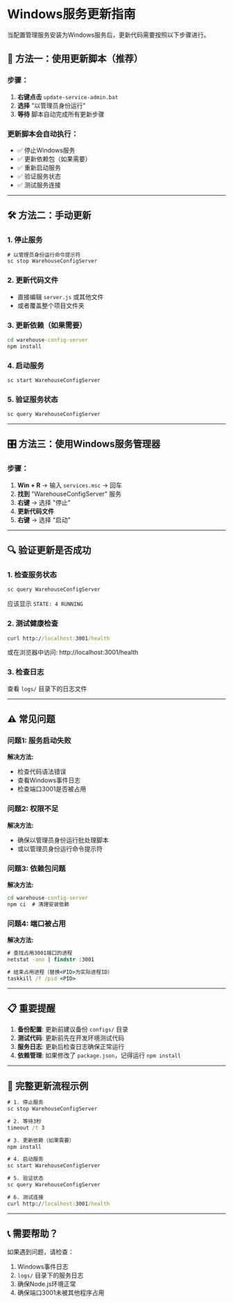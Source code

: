 # Windows服务更新指南

当配置管理服务安装为Windows服务后，更新代码需要按照以下步骤进行。

## 🚀 方法一：使用更新脚本（推荐）

### 步骤：
1. **右键点击** `update-service-admin.bat`
2. **选择** "以管理员身份运行"
3. **等待** 脚本自动完成所有更新步骤

### 更新脚本会自动执行：
- ✅ 停止Windows服务
- ✅ 更新依赖包（如果需要）
- ✅ 重新启动服务
- ✅ 验证服务状态
- ✅ 测试服务连接

---

## 🛠️ 方法二：手动更新

### 1. 停止服务
```cmd
# 以管理员身份运行命令提示符
sc stop WarehouseConfigServer
```

### 2. 更新代码文件
- 直接编辑 `server.js` 或其他文件
- 或者覆盖整个项目文件夹

### 3. 更新依赖（如果需要）
```cmd
cd warehouse-config-server
npm install
```

### 4. 启动服务
```cmd
sc start WarehouseConfigServer
```

### 5. 验证服务状态
```cmd
sc query WarehouseConfigServer
```

---

## 🎛️ 方法三：使用Windows服务管理器

### 步骤：
1. **Win + R** → 输入 `services.msc` → 回车
2. **找到** "WarehouseConfigServer" 服务
3. **右键** → 选择 "停止"
4. **更新代码文件**
5. **右键** → 选择 "启动"

---

## 🔍 验证更新是否成功

### 1. 检查服务状态
```cmd
sc query WarehouseConfigServer
```
应该显示 `STATE: 4 RUNNING`

### 2. 测试健康检查
```cmd
curl http://localhost:3001/health
```
或在浏览器中访问: http://localhost:3001/health

### 3. 检查日志
查看 `logs/` 目录下的日志文件

---

## ⚠️ 常见问题

### 问题1: 服务启动失败
**解决方法:**
- 检查代码语法错误
- 查看Windows事件日志
- 检查端口3001是否被占用

### 问题2: 权限不足
**解决方法:**
- 确保以管理员身份运行批处理脚本
- 或以管理员身份运行命令提示符

### 问题3: 依赖包问题
**解决方法:**
```cmd
cd warehouse-config-server
npm ci  # 清理安装依赖
```

### 问题4: 端口被占用
**解决方法:**
```cmd
# 查找占用3001端口的进程
netstat -ano | findstr :3001

# 结束占用进程（替换<PID>为实际进程ID）
taskkill /f /pid <PID>
```

---

## 📋 重要提醒

1. **备份配置**: 更新前建议备份 `configs/` 目录
2. **测试代码**: 更新前先在开发环境测试代码
3. **服务日志**: 更新后检查日志确保正常运行
4. **依赖管理**: 如果修改了 `package.json`，记得运行 `npm install`

---

## 🔄 完整更新流程示例

```cmd
# 1. 停止服务
sc stop WarehouseConfigServer

# 2. 等待3秒
timeout /t 3

# 3. 更新依赖（如果需要）
npm install

# 4. 启动服务
sc start WarehouseConfigServer

# 5. 验证状态
sc query WarehouseConfigServer

# 6. 测试连接
curl http://localhost:3001/health
```

---

## 📞 需要帮助？

如果遇到问题，请检查：
1. Windows事件日志
2. `logs/` 目录下的服务日志
3. 确保Node.js环境正常
4. 确保端口3001未被其他程序占用 
